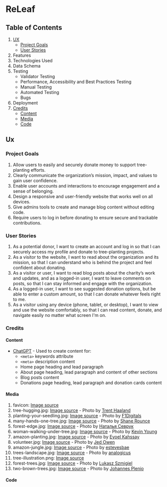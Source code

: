 # ReLeaf
## Table of Contents
1. [UX](#ux)
   - [Project Goals](#project-goals)
   - [User Stories](#user-stories)
2. Features
3. Technologies Used
4. Data Schema
5. Testing
   - Validator Testing
   - Performance, Accessibility and Best Practices Testing
   - Manual Testing
   - Automated Testing
   - Bugs
6. Deployment
7. [Credits](#credits)
   - [Content](#content)
   - [Media](#media)
   - [Code](#code)
## Ux
### Project Goals
1. Allow users to easily and securely donate money to support tree-planting efforts.
2. Clearly communicate the organization’s mission, impact, and values to gain user confidence.
3. Enable user accounts and interactions to encourage engagement and a sense of belonging.
4. Design a responsive and user-friendly website that works well on all devices.
5. Give admins tools to create and manage blog content without editing code.
6. Require users to log in before donating to ensure secure and trackable contributions.
### User Stories
1. As a potential donor, I want to create an account and log in so that I can securely access my profile and donate to tree-planting projects.
2. As a visitor to the website, I want to read about the organization and its mission, so that I can understand who is behind the project and feel confident about donating.
3. As a visitor or user, I want to read blog posts about the charity’s work and updates, and as a logged-in user, I want to leave comments on posts, so that I can stay informed and engage with the organization.
4. As a logged-in user, I want to see suggested donation options, but be able to enter a custom amount, so that I can donate whatever feels right to me.
5. As a visitor using any device (phone, tablet, or desktop), I want to view and use the website comfortably, so that I can read content, donate, and navigate easily no matter what screen I'm on.
### Credits
#### Content
- [ChatGPT](https://chatgpt.com/) - Used to create content for:
  - `<meta>` keywords attribute
  - `<meta>` description content
  - Home page heading and lead paragraph
  - About page heading, lead paragraph and content of other sections
  - Blog posts content
  - Donations page heading, lead paragraph and donation cards content
#### Media
1. favicon: [Image source](https://icons8.com/icons/set/leaf)
2. tree-hugging.jpg: [Image source](https://unsplash.com/photos/a-person-hugging-a-tree-in-a-forest-yIsjn-IGWqc) - Photo by [Trent Haaland](https://unsplash.com/@trenthaaland)
3. planting-your-seedling.jpg: [Image source](https://pixabay.com/photos/plant-planting-life-nature-natural-7702566/) - Photo by [F1Digitals](https://pixabay.com/users/f1digitals-1568321/)
4. many-hands-one-tree.jpg: [Image source](https://unsplash.com/photos/a-group-of-people-holding-hands-on-top-of-a-tree-DNkoNXQti3c) - Photo by [Shane Rounce](https://unsplash.com/@shanerounce)
5. forest-edge.jpg: [Image source](https://www.pexels.com/photo/lush-springtime-landscape-with-dense-trees-32602818/) - Photo by [Наталья Севрук](https://www.pexels.com/@636238602/)
6. woman-walking-under-tree.jpg: [Image source](https://unsplash.com/photos/woman-walking-under-tree-during-daytime-Z5qD8T3wVvk) - Photo by [Kevin Young](https://unsplash.com/@kevinjyoung)
7. amazon-planting.jpg: [Image source](https://unsplash.com/photos/people-in-yellow-jacket-and-black-backpack-FyCjvyPG9Pg) - Photo by [Eyoel Kahssay](https://unsplash.com/@eyoelkahssay)
8. volunteer.jpg: [Image source](https://unsplash.com/photos/man-in-white-shirt-planting-at-daytime-1JgUGDdcWnM) - Photo by [Jed Owen](https://unsplash.com/@jediahowen)
9. amazon-jungle.jpg: [Image source](https://pixabay.com/photos/body-of-water-nature-tree-river-3228741/) - Photo by [estevesbae](https://pixabay.com/users/estevesbae-8123618/)
10. trees-landscape.jpg: [Image source](https://pixabay.com/photos/meadow-landscape-fruit-trees-7196549/) - Photo by [analogicus](https://pixabay.com/users/analogicus-8164369/)
11. tree-illustration.png: [Image source](https://www.freepik.com/free-vector/autumn-tree-concept-illustration_90470531.htm#fromView=keyword&page=1&position=7&uuid=06aedf97-6c80-481b-9f07-2202c2fac22b&query=Tree+Illustration)
12. forest-trees.jpg: [Image source](https://unsplash.com/photos/forest-trees-jFCViYFYcus) - Photo by [Lukasz Szmigiel](https://unsplash.com/@szmigieldesign)
13. two-brown-trees.jpg: [Image source](https://www.pexels.com/photo/two-brown-trees-1632790/) - Photo by [Johannes Plenio](https://www.pexels.com/@jplenio/)
#### Code

